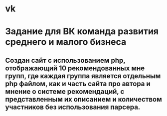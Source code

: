 # vk
Задание для ВК команда развития среднего и малого бизнеса
========================
Создан сайт с использованием php, отображающий 10 рекомендованных мне групп, где каждая группа является отдельным php файлом, как и часть сайта про автора и мнение о системе рекомендаций, с представленным их описанием и количеством участников без использования парсера.
-------------------------
